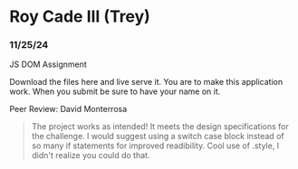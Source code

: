 # Roy Cade III (Trey) 

 ### 11/25/24

JS DOM Assignment 

Download the files here and live serve it. You are to make this application work.
When you submit be sure to have your name on it. 

Peer Review: David Monterrosa
>The project works as intended! It meets the design specifications for the challenge. I would suggest using a switch case block instead of so many if statements for improved readibility. Cool use of .style, I didn't realize you could do that. 
